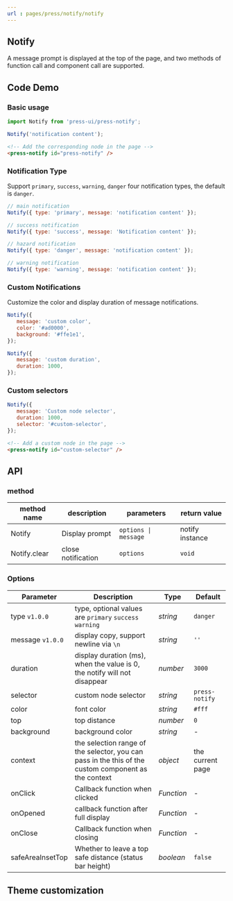 ```yaml
---
url : pages/press/notify/notify
---
```


## Notify

A message prompt is displayed at the top of the page, and two methods of function call and component call are supported.

## Code Demo

### Basic usage

```js
import Notify from 'press-ui/press-notify';

Notify('notification content');
```

```html
<!-- Add the corresponding node in the page -->
<press-notify id="press-notify" />
```

### Notification Type

Support `primary`, `success`, `warning`, `danger` four notification types, the default is `danger`.

```js
// main notification
Notify({ type: 'primary', message: 'notification content' });

// success notification
Notify({ type: 'success', message: 'Notification content' });

// hazard notification
Notify({ type: 'danger', message: 'notification content' });

// warning notification
Notify({ type: 'warning', message: 'notification content' });
```

### Custom Notifications

Customize the color and display duration of message notifications.

```js
Notify({
   message: 'custom color',
   color: '#ad0000',
   background: '#ffe1e1',
});

Notify({
   message: 'custom duration',
   duration: 1000,
});
```

### Custom selectors

```js
Notify({
   message: 'Custom node selector',
   duration: 1000,
   selector: '#custom-selector',
});
```

```html
<!-- Add a custom node in the page -->
<press-notify id="custom-selector" />
```

## API

### method

| method name  | description        | parameters           | return value    |
| ------------ | ------------------ | -------------------- | --------------- |
| Notify       | Display prompt     | `options \| message` | notify instance |
| Notify.clear | close notification | `options`            | `void`          |

### Options

| Parameter        | Description                                                                                          | Type       | Default          |
| ---------------- | ---------------------------------------------------------------------------------------------------- | ---------- | ---------------- |
| type `v1.0.0`    | type, optional values are `primary` `success` `warning`                                              | _string_   | `danger`         |
| message `v1.0.0` | display copy, support newline via `\n`                                                               | _string_   | `''`             |
| duration         | display duration (ms), when the value is 0, the notify will not disappear                            | _number_   | `3000`           |
| selector         | custom node selector                                                                                 | _string_   | `press-notify`   |
| color            | font color                                                                                           | _string_   | `#fff`           |
| top              | top distance                                                                                         | _number_   | `0`              |
| background       | background color                                                                                     | _string_   | -                |
| context          | the selection range of the selector, you can pass in the this of the custom component as the context | _object_   | the current page |
| onClick          | Callback function when clicked                                                                       | _Function_ | -                |
| onOpened         | callback function after full display                                                                 | _Function_ | -                |
| onClose          | Callback function when closing                                                                       | _Function_ | -                |
| safeAreaInsetTop | Whether to leave a top safe distance (status bar height)                                             | _boolean_  | `false`          |

## Theme customization

<theme-config />